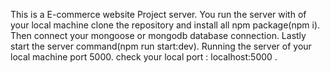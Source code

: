 This is a E-commerce website Project server.
You run the server with of your local machine clone the repository and install all npm package(npm i).
Then connect your mongoose or mongodb database connection. 
Lastly start the server command(npm run start:dev).
Running the server of your local machine port 5000.
check your local port : localhost:5000 .

